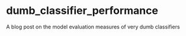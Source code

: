 # dumb_classifier_performance
A blog post on the model evaluation measures of very dumb classifiers
